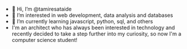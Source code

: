 - 👋 Hi, I’m @tamiresataide
- 👀 I’m interested in web development, data analysis and databases
- 🌱 I’m currently learning javascript, python, sql, and others
- I'm an architect who has always been interested in technology and recently decided to take a step further into my curiosity, so now I'm a computer science student!

<!---
tamiresataide/tamiresataide is a ✨ special ✨ repository because its `README.md` (this file) appears on your GitHub profile.
You can click the Preview link to take a look at your changes.
--->
